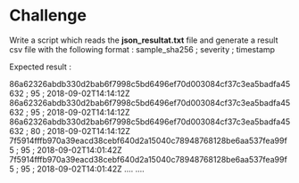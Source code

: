 # Challenge

Write a script which reads the **json_resultat.txt** file and generate a result csv  file with the following format :  sample_sha256 ; severity ; timestamp

Expected result :

86a62326abdb330d2bab6f7998c5bd6496ef70d003084cf37c3ea5badfa45632 ; 95 ; 2018-09-02T14:14:12Z
86a62326abdb330d2bab6f7998c5bd6496ef70d003084cf37c3ea5badfa45632 ; 95 ; 2018-09-02T14:14:12Z
86a62326abdb330d2bab6f7998c5bd6496ef70d003084cf37c3ea5badfa45632 ; 80 ; 2018-09-02T14:14:12Z
7f5914fffb970a39eacd38cebf640d2a15040c78948768128be6aa537fea99f5 ; 95 ; 2018-09-02T14:01:42Z
7f5914fffb970a39eacd38cebf640d2a15040c78948768128be6aa537fea99f5 ; 95 ; 2018-09-02T14:01:42Z
....
....


